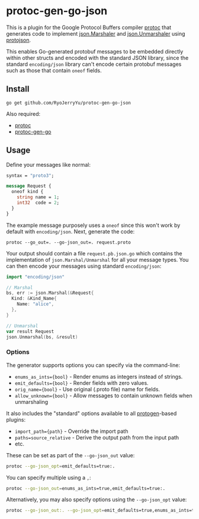 # protoc-gen-go-json

This is a plugin for the Google Protocol Buffers compiler
[protoc](https://github.com/protocolbuffers/protobuf) that generates
code to implement [json.Marshaler](https://golang.org/pkg/encoding/json/#Marshaler)
and [json.Unmarshaler](https://golang.org/pkg/encoding/json/#Unmarshaler)
using [protojson](https://pkg.go.dev/google.golang.org/protobuf/encoding/protojson).

This enables Go-generated protobuf messages to be embedded directly within
other structs and encoded with the standard JSON library, since the standard
`encoding/json` library can't encode certain protobuf messages such as
those that contain `oneof` fields.

## Install

```
go get github.com/RyoJerryYu/protoc-gen-go-json
```

Also required:

- [protoc](https://github.com/google/protobuf)
- [protoc-gen-go](https://github.com/golang/protobuf)

## Usage

Define your messages like normal:

```proto
syntax = "proto3";

message Request {
  oneof kind {
    string name = 1;
    int32  code = 2;
  }
}
```

The example message purposely uses a `oneof` since this won't work by
default with `encoding/json`. Next, generate the code:

```
protoc --go_out=. --go-json_out=. request.proto
```

Your output should contain a file `request.pb.json.go` which contains
the implementation of `json.Marshal/Unmarshal` for all your message types.
You can then encode your messages using standard `encoding/json`:

```go
import "encoding/json"

// Marshal
bs, err := json.Marshal(&Request{
  Kind: &Kind_Name{
    Name: "alice",
  },
}

// Unmarshal
var result Request
json.Unmarshal(bs, &result)
```

### Options

The generator supports options you can specify via the command-line:

- `enums_as_ints={bool}` - Render enums as integers instead of strings.
- `emit_defaults={bool}` - Render fields with zero values.
- `orig_name={bool}` - Use original (.proto file) name for fields.
- `allow_unknown={bool}` - Allow messages to contain unknown fields when unmarshaling

It also includes the "standard" options available to all [protogen](https://pkg.go.dev/google.golang.org/protobuf/compiler/protogen?tab=doc)-based plugins:

- `import_path={path}` - Override the import path
- `paths=source_relative` - Derive the output path from the input path
- etc.

These can be set as part of the `--go-json_out` value:

```sh
protoc --go-json_opt=emit_defaults=true:.
```

You can specify multiple using a `,`:

```sh
protoc --go-json_out=enums_as_ints=true,emit_defaults=true:.
```

Alternatively, you may also specify options using the `--go-json_opt` value:

```sh
protoc --go-json_out:. --go-json_opt=emit_defaults=true,enums_as_ints=true
```
